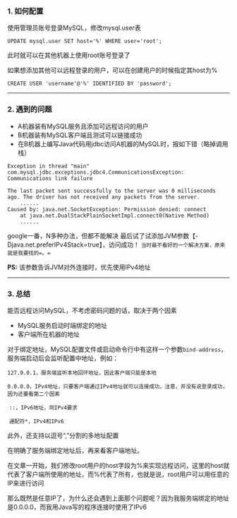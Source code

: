 ### 1. 如何配置

使用管理员账号登录MySQL，修改mysql.user表

```mysql
UPDATE mysql.user SET host='%' WHERE user='root';
```

此时就可以在其他机器上使用root账号登录了

如果想添加其他可以远程登录的用户，可以在创建用户的时候指定其host为%

``` mysql
CREATE USER 'username'@'%' IDENTIFIED BY 'password';
```

---

### 2. 遇到的问题

  - A机器装有MySQL服务且添加可远程访问的用户
  - B机器装有MySQL客户端且测试可以链接成功
  - 在B机器上编写Java代码用jdbc访问A机器的MySQL时，报如下错（略掉调用栈）
```
Exception in thread "main" com.mysql.jdbc.exceptions.jdbc4.CommunicationsException: Communications link failure

The last packet sent successfully to the server was 0 milliseconds ago. The driver has not received any packets from the server.
	......
Caused by: java.net.SocketException: Permission denied: connect
	at java.net.DualStackPlainSocketImpl.connect0(Native Method)
	......
```
google一番，N多种办法，但都不能解决
最后试了试添加JVM参数【-Djava.net.preferIPv4Stack=true】，访问成功！
`当时最不看好的一个解决方案，原来就是我要找的=。=`

**PS:** 该参数告诉JVM对外连接时，优先使用IPv4地址

---

### 3. 总结

能否远程访问MySQL，不考虑密码问题的话，取决于两个因素

* MySQL服务启动时端绑定的地址
* 客户端所在机器的地址

对于绑定地址，MySQL配置文件或启动命令行中有这样一个参数`bind-address`，服务端启动后会监听配置中地址，例如：

​	`127.0.0.1，服务端监听本地回环地址，因此客户端只能是本地`

​	`0.0.0.0，IPv4地址，只要客户端通过IPv4地址就可以连接成功，注意，并没有说登录成功，因为还要看第二个因素`

​	`::，IPv6地址，同IPv4要求`

​	`通配符*，IPv4和IPv6`

此外，还支持以逗号“,”分割的多地址配置

在明确了服务端绑定地址后，再来看客户端地址。

在文章一开始，我们修改root用户的host字段为%来实现远程访问，这里的host就代表了客户端所使用的地址，而%代表了所有，也就是说，root用户可以用任意的IP来进行访问

那么既然是任意IP了，为什么还会遇到上面那个问题呢？因为我服务端绑定的地址是0.0.0.0，而我用Java写的程序连接时使用了IPv6